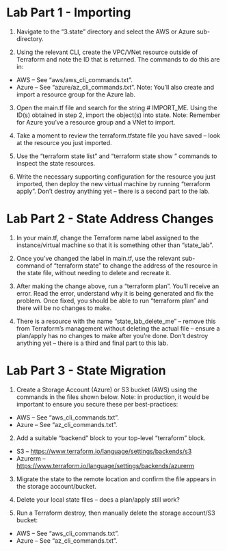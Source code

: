 # Lab Part 1 - Importing

1. Navigate to the “3.state” directory and select the AWS or Azure sub-directory.

2. Using the relevant CLI, create the VPC/VNet resource outside of Terraform and note the ID that is returned. The commands to do this are in:
  * AWS – See “aws/aws_cli_commands.txt”.
  * Azure – See “azure/az_cli_commands.txt”. Note: You’ll also create and import a resource group for the Azure lab.

3. Open the main.tf file and search for the string # IMPORT_ME. Using the ID(s) obtained in step 2, import the object(s) into state. Note: Remember for Azure you’ve a resource group and a VNet to import.

4. Take a moment to review the terraform.tfstate file you have saved – look at the resource you just imported.

5. Use the “terraform state list” and “terraform state show <resource>” commands to inspect the state resources.

6. Write the necessary supporting configuration for the resource you just imported, then deploy the new virtual machine by running “terraform apply”. Don’t destroy anything yet – there is a second part to the lab.



# Lab Part 2 - State Address Changes

1. In your main.tf, change the Terraform name label assigned to the instance/virtual machine so that it is something other than “state_lab”. 

2. Once you’ve changed the label in main.tf, use the relevant sub-command of “terraform state” to change the address of the resource in the state file, without needing to delete and recreate it.

3. After making the change above, run a “terraform plan”. You’ll receive an error. Read the error, understand why it is being generated and fix the problem. Once fixed, you should be able to run “terraform plan” and there will be no changes to make.

4. There is a resource with the name “state_lab_delete_me” – remove this from Terraform’s management without deleting the actual file – ensure a plan/apply has no changes to make after you’re done. Don’t destroy anything yet – there is a third and final part to this lab.


# Lab Part 3 - State Migration
1. Create a Storage Account (Azure) or S3 bucket (AWS) using the commands in the files shown below. Note: in production, it would be important to ensure you secure these per best-practices:
  * AWS – See “aws_cli_commands.txt”.
  * Azure – See “az_cli_commands.txt”.

2. Add a suitable “backend” block to your top-level “terraform” block.
  * S3 – https://www.terraform.io/language/settings/backends/s3
  * Azurerm – https://www.terraform.io/language/settings/backends/azurerm 

3. Migrate the state to the remote location and confirm the file appears in the storage account/bucket.

4. Delete your local state files – does a plan/apply still work?

5. Run a Terraform destroy, then manually delete the storage account/S3 bucket:
  * AWS – See “aws_cli_commands.txt”.
  * Azure – See “az_cli_commands.txt”.




